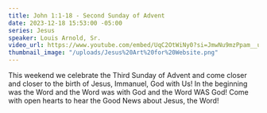 ```yaml
---
title: John 1:1-18 - Second Sunday of Advent
date: 2023-12-18 15:53:00 -05:00
series: Jesus
speaker: Louis Arnold, Sr.
video_url: https://www.youtube.com/embed/UqC2OtWiNy0?si=JmwNu9mzPpam__uT
thumbnail_image: "/uploads/Jesus%20Art%20for%20Website.png"
---
```


This weekend we celebrate the Third Sunday of Advent and come closer and closer to the birth of Jesus, Immanuel, God with Us!  In the beginning was the Word and the Word was with God and the Word WAS God! Come with open hearts to hear the Good News about Jesus, the Word!